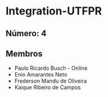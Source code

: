 # Integration-UTFPR

## Número: 4

## Membros
- Paulo Ricardo Busch - Online
- Enio Amarantes Neto
- Frederson Mandu de Oliveira
- Kaique Ribeiro de Campos
